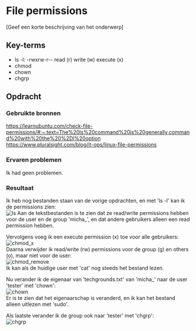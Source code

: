# File permissions
[Geef een korte beschrijving van het onderwerp]

## Key-terms
- ls -l:
-rwxrw-r--
read (r)
write (w)
execute (x)
- chmod
- chown
- chgrp
## Opdracht
### Gebruikte bronnen
https://learnubuntu.com/check-file-permissions/#:~:text=The%20ls%20command%20is%20generally,command%20with%20the%20%2Dl%20option  
https://www.pluralsight.com/blog/it-ops/linux-file-permissions

### Ervaren problemen
Ik had geen problemen.

### Resultaat
Ik heb nog bestanden staan van de vorige opdrachten, en met 'ls -l' kan ik de permissions zien:  
![ls](https://github.com/techgrounds/techgrounds-Mynamewastakenwastaken/blob/main/00_includes/Linux_pics/5/long_list.png?raw=true)
Aan de tekstbestanden is te zien dat ze read/write permissions hebben voor de user en de group 'micha_', en dat andere gebruikers alleen een read permission hebben.  

Vervolgens voeg ik een execute permission (x) toe voor alle gebruikers:  
![chmod_x](https://github.com/techgrounds/techgrounds-Mynamewastakenwastaken/blob/main/00_includes/Linux_pics/5/chmod_x.png?raw=true)  
Daarna verwijder ik read/write (rw) permissions voor de group (g) en others (o), maar niet voor de user:  
![chmod_remove](https://github.com/techgrounds/techgrounds-Mynamewastakenwastaken/blob/main/00_includes/Linux_pics/5/chmod_remove.png?raw=true)  
Ik kan als de huidige user met 'cat' nog steeds het bestand lezen.  

Nu verander ik de eigenaar van 'techgrounds.txt' van 'micha_' naar de user 'tester' met 'chown':  
![chown](https://github.com/techgrounds/techgrounds-Mynamewastakenwastaken/blob/main/00_includes/Linux_pics/5/chown.png?raw=true)  
Er is te zien dat het eigenaarschap is veranderd, en ik kan het bestand alleen uitlezen met 'sudo'.  

Als laatste verander ik de group ook naar 'tester' met 'chgrp':  
![chgrp](https://github.com/techgrounds/techgrounds-Mynamewastakenwastaken/blob/main/00_includes/Linux_pics/5/chgrp.png?raw=true)
